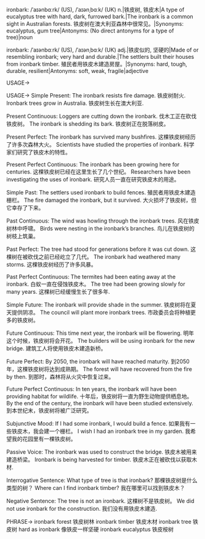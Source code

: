 ironbark: /ˈaɪənbɑːrk/ (US), /ˈaɪənˌbɑːk/ (UK)
n.|铁皮树, 铁皮木|A type of eucalyptus tree with hard, dark, furrowed bark.|The ironbark is a common sight in Australian forests. 铁皮树在澳大利亚森林中很常见。|Synonyms: eucalyptus, gum tree|Antonyms: (No direct antonyms for a type of tree)|noun

ironbark: /ˈaɪənbɑːrk/ (US), /ˈaɪənˌbɑːk/ (UK)
adj.|铁皮似的, 坚硬的|Made of or resembling ironbark; very hard and durable.|The settlers built their houses from ironbark timber. 殖民者用铁皮木建造房屋。|Synonyms: hard, tough, durable, resilient|Antonyms: soft, weak, fragile|adjective


USAGE->

USAGE->
Simple Present:
The ironbark resists fire damage. 铁皮树耐火.
Ironbark trees grow in Australia. 铁皮树生长在澳大利亚.

Present Continuous:
Loggers are cutting down the ironbark. 伐木工正在砍伐铁皮树。
The ironbark is shedding its bark. 铁皮树正在脱落树皮。

Present Perfect:
The ironbark has survived many bushfires. 这棵铁皮树经历了许多次森林大火。
Scientists have studied the properties of ironbark. 科学家们研究了铁皮木的特性。

Present Perfect Continuous:
The ironbark has been growing here for centuries. 这棵铁皮树已经在这里生长了几个世纪。
Researchers have been investigating the uses of ironbark. 研究人员一直在研究铁皮木的用途。

Simple Past:
The settlers used ironbark to build fences. 殖民者用铁皮木建造栅栏。
The fire damaged the ironbark, but it survived. 大火损坏了铁皮树，但它幸存了下来。

Past Continuous:
The wind was howling through the ironbark trees. 风在铁皮树林中呼啸。
Birds were nesting in the ironbark’s branches. 鸟儿在铁皮树的树枝上筑巢。

Past Perfect:
The tree had stood for generations before it was cut down. 这棵树在被砍伐之前已经屹立了几代。
The ironbark had weathered many storms. 这棵铁皮树经历了许多风暴。

Past Perfect Continuous:
The termites had been eating away at the ironbark. 白蚁一直在侵蚀铁皮木。
The tree had been growing slowly for many years. 这棵树已经缓慢生长了很多年.


Simple Future:
The ironbark will provide shade in the summer.  铁皮树将在夏天提供阴凉。
The council will plant more ironbark trees.  市政委员会将种植更多的铁皮树。

Future Continuous:
This time next year, the ironbark will be flowering.  明年这个时候，铁皮树将会开花。
The builders will be using ironbark for the new bridge.  建筑工人将使用铁皮木建造新桥。

Future Perfect:
By 2050, the ironbark will have reached maturity. 到2050年，这棵铁皮树将达到成熟期。
The forest will have recovered from the fire by then. 到那时，森林将从火灾中恢复过来。

Future Perfect Continuous:
In ten years, the ironbark will have been providing habitat for wildlife. 十年后，铁皮树将一直为野生动物提供栖息地。
By the end of the century, the ironbark will have been studied extensively. 到本世纪末，铁皮树将被广泛研究。


Subjunctive Mood:
If I had some ironbark, I would build a fence. 如果我有一些铁皮木，我会建一个栅栏。
I wish I had an ironbark tree in my garden. 我希望我的花园里有一棵铁皮树。

Passive Voice:
The ironbark was used to construct the bridge. 铁皮木被用来建造桥梁。
Ironbark is being harvested for timber. 铁皮木正在被砍伐以获取木材.

Interrogative Sentence:
What type of tree is that ironbark? 那棵铁皮树是什么类型的树？
Where can I find ironbark timber? 我在哪里可以找到铁皮木？

Negative Sentence:
The tree is not an ironbark. 这棵树不是铁皮树。
We did not use ironbark for the construction. 我们没有用铁皮木建造.


PHRASE->
ironbark forest  铁皮树林
ironbark timber  铁皮木材
ironbark tree  铁皮树
hard as ironbark  像铁皮一样坚硬
ironbark eucalyptus 铁皮桉树
